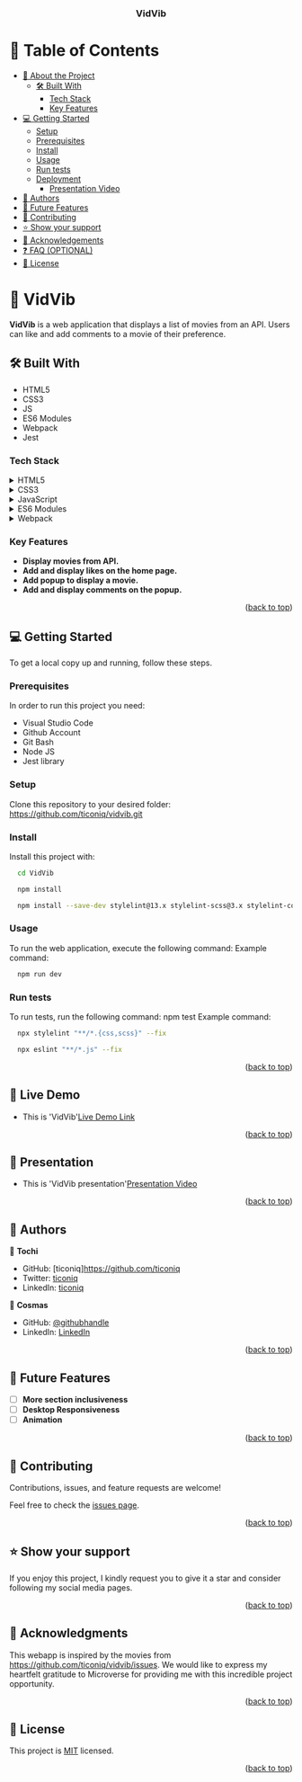 <a name="readme-top"></a>


<div align="center">

  <h3><b>VidVib</b></h3>

</div>

# 📗 Table of Contents

- [📖 About the Project](#about-project)
  - [🛠 Built With](#built-with)
    - [Tech Stack](#tech-stack)
    - [Key Features](#key-features)
- [💻 Getting Started](#getting-started)
  - [Setup](#setup)
  - [Prerequisites](#prerequisites)
  - [Install](#install)
  - [Usage](#usage)
  - [Run tests](#run-tests)
  - [Deployment](#deployment)
    - [Presentation Video](#Presentation-video)
- [👥 Authors](#authors)
- [🔭 Future Features](#future-features)
- [🤝 Contributing](#contributing)
- [⭐️ Show your support](#support)
- [🙏 Acknowledgements](#acknowledgements)
- [❓ FAQ (OPTIONAL)](#faq)
- [📝 License](#license)

# 📖 VidVib<a name="about-project"></a>

**VidVib** is a web application that displays a list of movies from an API. Users can like and add comments to a movie of their preference.

## 🛠 Built With <a name="built-with"></a>

- HTML5
- CSS3
- JS
- ES6 Modules
- Webpack
- Jest

### Tech Stack <a name="tech-stack"></a>

<details>
  <summary>HTML5</summary>
  <ul>
    <li><a href="https://youtu.be/x4OKqZ2kIx4">Lesson on HTML5</a></li>
  </ul>
</details>

<details>
<summary>CSS3</summary>
  <ul>
    <li><a href="https://youtu.be/wIzPMotxMCM">Lesson on CSS3</a></li>
  </ul>
</details>

<details>
<summary>JavaScript</summary>
  <ul>
    <li><a href="https://youtu.be/8dWL3wF_OMw">Lesson on JS</a></li>
  </ul>
</details>

<details>
<summary>ES6 Modules</summary>
  <ul>
    <li><a href="https://youtu.be/fIP4pjAqCtQ">Lesson on ES6 Modules</a></li>
  </ul>
</details>

<details>
<summary>Webpack</summary>
  <ul>
    <li><a href="https://youtu.be/IZGNcSuwBZs">Lesson on Webpack</a></li>
  </ul>
</details>

### Key Features <a name="key-features"></a>

- **Display movies from API.**
- **Add and display likes on the home page.**
- **Add popup to display a movie.**
- **Add and display comments on the popup.**

<p align="right">(<a href="#readme-top">back to top</a>)</p>

## 💻 Getting Started <a name="getting-started"></a>

To get a local copy up and running, follow these steps.

### Prerequisites

In order to run this project you need:

- Visual Studio Code
- Github Account
- Git Bash
- Node JS
- Jest library

### Setup

Clone this repository to your desired folder: https://github.com/ticoniq/vidvib.git

### Install

Install this project with:

```sh
  cd VidVib
```

```sh
  npm install 
```

```sh
  npm install --save-dev stylelint@13.x stylelint-scss@3.x stylelint-config-standard@21.x stylelint-csstree-validator@1.x

```

### Usage

To run the web application, execute the following command: 
Example command:

```sh
  npm run dev
```

### Run tests

To run tests, run the following command: npm test
Example command:

```sh
  npx stylelint "**/*.{css,scss}" --fix
```
```sh
  npx eslint "**/*.js" --fix
```

<p align="right">(<a href="#readme-top">back to top</a>)</p>

<!-- LIVE DEMO -->

## 🚀 Live Demo <a name="live-demo"></a>

- This is 'VidVib'<a href="https://vidvib-3aeiihv7h-ticoniq.vercel.app/">Live Demo Link</a>

<p align="right">(<a href="#readme-top">back to top</a>)</p>

## 🚀 Presentation <a name="Presentation"></a>

<!-- Presentation Video -->
- This is 'VidVib presentation'<a href="https://drive.google.com/file/d/1xqcJQrCU70V4QOCkXiMOOyYc635Qh2AR/view?usp=sharing">Presentation Video</a>

<p align="right">(<a href="#readme-top">back to top</a>)</p>


## 👥 Authors <a name="authors"></a>

👤 **Tochi**

- GitHub: [ticoniq]https://github.com/ticoniq
- Twitter: [ticoniq](https://twitter.com/ticoniq_)
- LinkedIn: [ticoniq](https://linkedin.com/in/ticoniq/)

👤 **Cosmas**

- GitHub: [@githubhandle](https://github.com/cosywasswa)
- LinkedIn: [LinkedIn](https://www.linkedin.com/in/cosmas-wasswa-931a2761/)


<p align="right">(<a href="#readme-top">back to top</a>)</p>

## 🔭 Future Features <a name="future-features"></a>

- [ ] **More section inclusiveness**
- [ ] **Desktop Responsiveness**
- [ ] **Animation**

<p align="right">(<a href="#readme-top">back to top</a>)</p>

## 🤝 Contributing <a name="contributing"></a>

Contributions, issues, and feature requests are welcome!

Feel free to check the [issues page](https://github.com/ticoniq/vidvib/issues/).

<p align="right">(<a href="#readme-top">back to top</a>)</p>

## ⭐️ Show your support <a name="support"></a>

If you enjoy this project, I kindly request you to give it a star and consider following my social media pages.

<p align="right">(<a href="#readme-top">back to top</a>)</p>

## 🙏 Acknowledgments <a name="acknowledgements"></a>

This webapp is inspired by the movies from https://github.com/ticoniq/vidvib/issues.
We would like to express my heartfelt gratitude to Microverse for providing me with this incredible project opportunity.

<p align="right">(<a href="#readme-top">back to top</a>)</p>

## 📝 License <a name="license"></a>

This project is [MIT](./LICENSE) licensed.

<p align="right">(<a href="#readme-top">back to top</a>)</p>
